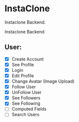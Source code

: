 # InstaClone

Instaclone Backend.

Instaclone Backend

## User:

- [x] Create Account
- [x] See Profile
- [x] Login
- [x] Edit Profile
- [x] Change Avatar (Image Upload)
- [x] Follow User
- [x] UnFollow User
- [x] See Followers
- [x] See Following
- [ ] Computed Fields
- [ ] Search Users
